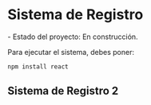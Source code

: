 <h1>Sistema de Registro</h1>
- Estado del proyecto: En construcción.


Para ejecutar el sistema, debes poner:

```npm install react```

<h2>Sistema de Registro 2</h2>

